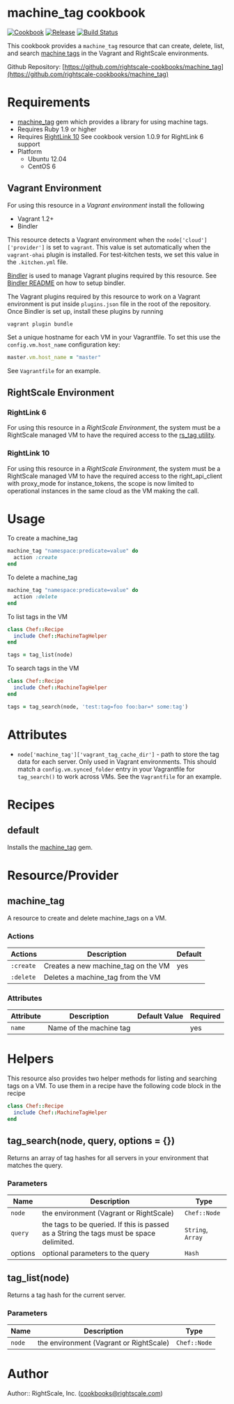 # machine_tag cookbook

[![Cookbook](https://img.shields.io/cookbook/v/machine_tag.svg?style=flat)][cookbook]
[![Release](https://img.shields.io/github/release/rightscale-cookbooks/machine_tag.svg?style=flat)][release]
[![Build Status](https://img.shields.io/travis/rightscale-cookbooks/machine_tag.svg?style=flat)][travis]

[cookbook]: https://supermarket.getchef.com/cookbooks/machine_tag
[release]: https://github.com/rightscale-cookbooks/machine_tag/releases/latest
[travis]: https://travis-ci.org/rightscale-cookbooks/machine_tag

This cookbook provides a `machine_tag` resource that can create, delete, list, and
search [machine tags][Tagging] in the Vagrant and RightScale environments. 

Github Repository: [https://github.com/rightscale-cookbooks/machine_tag](https://github.com/rightscale-cookbooks/machine_tag)

[Tagging]: http://support.rightscale.com/12-Guides/RightScale_101/06-Advanced_Concepts/Tagging

# Requirements

 * [machine_tag] gem which provides a library for using machine tags.
 * Requires Ruby 1.9 or higher
 * Requires [RightLink 10](http://docs.rightscale.com/rl10/) See cookbook version 1.0.9 for RightLink 6 support
 * Platform
   * Ubuntu 12.04
   * CentOS 6

[machine_tag]: https://rubygems.org/gems/machine_tag

## Vagrant Environment

For using this resource in a *Vagrant environment* install the following

 * Vagrant 1.2+
 * Bindler

This resource detects a Vagrant environment when the `node['cloud']['provider']` is set to
`vagrant`. This value is set automatically when the `vagrant-ohai` plugin is installed.
For test-kitchen tests, we set this value in the `.kitchen.yml` file.

[Bindler][Bindler] is used to manage Vagrant plugins required by this resource.
See [Bindler README][Bindler] on how to setup bindler.

[Bindler]: https://github.com/fgrehm/bindler

The Vagrant plugins required by this resource to work on a Vagrant environment
is put inside `plugins.json` file in the root of the repository. Once Bindler is set
up, install these plugins by running

```
vagrant plugin bundle
```

Set a unique hostname for each VM in your Vagrantfile. To set this use the
`config.vm.host_name` configuration key:

```ruby
master.vm.host_name = "master"
```
See `Vagrantfile` for an example.

## RightScale Environment
### RightLink 6
For using this resource in a *RightScale Environment*, the system must be a
RightScale managed VM to have the required access to the [rs_tag utility][rs_tag].

[rs_tag]: http://support.rightscale.com/12-Guides/RightLink/01-RightLink_Overview/RightLink_Command_Line_Utilities#rs_tag

### RightLink 10
For using this resource in a *RightScale Environment*, the system must be a
RightScale managed VM to have the required access to the right_api_client
with proxy_mode for instance_tokens, the scope is now limited to
operational instances in the same cloud as the VM making the call. 

# Usage

To create a machine_tag

```ruby
machine_tag "namespace:predicate=value" do
  action :create
end
```

To delete a machine_tag

```ruby
machine_tag "namespace:predicate=value" do
  action :delete
end
```

To list tags in the VM

```ruby
class Chef::Recipe
  include Chef::MachineTagHelper
end

tags = tag_list(node)
```

To search tags in the VM

```ruby
class Chef::Recipe
  include Chef::MachineTagHelper
end

tags = tag_search(node, 'test:tag=foo foo:bar=* some:tag')
```

# Attributes

* `node['machine_tag']['vagrant_tag_cache_dir']` - path to store the tag data for each server.
  Only used in Vagrant environments. This should match a `config.vm.synced_folder` entry in your Vagrantfile for
  `tag_search()` to work across VMs. See the `Vagrantfile` for an example.


# Recipes

## default

Installs the [machine_tag] gem.


# Resource/Provider

## machine_tag

A resource to create and delete machine_tags on a VM.

### Actions

| Actions | Description | Default |
| --- | --- | --- |
| `:create` | Creates a new machine_tag on the VM | yes |
| `:delete` | Deletes a machine_tag from the VM |  |

### Attributes

| Attribute | Description | Default Value | Required |
| --- | --- | --- | --- |
| `name` | Name of the machine tag |  | yes |


# Helpers

This resource also provides two helper methods for listing and searching tags on a VM.
To use them in a recipe have the following code block in the recipe

```ruby
class Chef::Recipe
  include Chef::MachineTagHelper
end
```

## tag_search(node, query, options = {})

Returns an array of tag hashes for all servers in your environment that matches the query.

### Parameters
| Name | Description | Type |
| --- | --- | --- |
| `node` | the environment (Vagrant or RightScale) | `Chef::Node` |
| `query` | the tags to be queried. If this is passed as a String the tags must be space delimited. | `String`, `Array` |
| options | optional parameters to the query | `Hash` |

## tag_list(node)

Returns a tag hash for the current server.

### Parameters
| Name | Description | Type |
| --- | --- | --- |
| `node` | the environment (Vagrant or RightScale) | `Chef::Node` |

# Author

Author:: RightScale, Inc. (<cookbooks@rightscale.com>)
